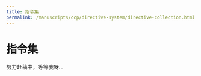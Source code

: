 ```yaml
---
title: 指令集
permalink: /manuscripts/ccp/directive-system/directive-collection.html
---
```


# 指令集

努力赶稿中，等等我呀...
